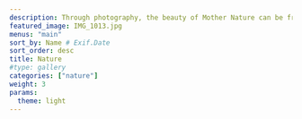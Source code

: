 ```yaml
---
description: Through photography, the beauty of Mother Nature can be frozen in time. This category celebrates the magic of our planet and beyond — from the immensity of the great outdoors, to miraculous moments in your own backyard.
featured_image: IMG_1013.jpg
menus: "main"
sort_by: Name # Exif.Date
sort_order: desc
title: Nature
#type: gallery
categories: ["nature"]
weight: 3
params:
  theme: light
---
```

